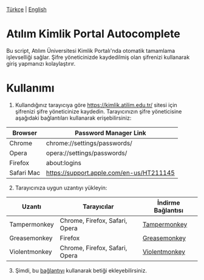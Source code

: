 [Türkçe](https://github.com/babico/atilim-kimlik-autocomplete/blob/main/README.tr.md) | [English](https://github.com/babico/atilim-kimlik-autocomplete/blob/main/README.md)

# Atılım Kimlik Portal Autocomplete

Bu script, Atılım Üniversitesi Kimlik Portalı'nda otomatik tamamlama işlevselliği sağlar. Şifre yöneticinizde kaydedilmiş olan şifrenizi kullanarak giriş yapmanızı kolaylaştırır.

# Kullanımı

1. Kullandığınız tarayıcıya göre https://kimlik.atilim.edu.tr/ sitesi için şifrenizi şifre yöneticinize kaydedin. Tarayıcınızın şifre yöneticisine aşağıdaki bağlantıları kullanarak erişebilirsiniz:

| Browser | Password Manager Link |
|--------|------------------------------|
| Chrome | chrome://settings/passwords/ |
| Opera | opera://settings/passwords/ |
| Firefox | about:logins |
| Safari Mac | https://support.apple.com/en-us/HT211145 |

2. Tarayıcınıza uygun uzantıyı yükleyin:

| Uzantı	| Tarayıcılar | İndirme Bağlantısı |
|-----------|----------|---------------|
| Tampermonkey | Chrome, Firefox, Safari, Opera | [Tampermonkey](https://www.tampermonkey.net/) |
| Greasemonkey | Firefox | [Greasemonkey](https://addons.mozilla.org/en-US/firefox/addon/greasemonkey/) |
| Violentmonkey | Chrome, Firefox, Safari, Opera | [Violentmonkey](https://violentmonkey.github.io/get-it/) |

3. Şimdi, bu [bağlantıyı](https://raw.githubusercontent.com/babico/atilim-kimlik-autocomplete/main/main.user.js) kullanarak betiği ekleyebilirsiniz.
